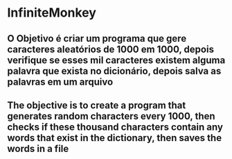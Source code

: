 # InfiniteMonkey

## O Objetivo é criar um programa que gere caracteres aleatórios de 1000 em 1000, depois verifique se esses mil caracteres existem alguma palavra que exista no dicionário, depois salva as palavras em um arquivo

## The objective is to create a program that generates random characters every 1000, then checks if these thousand characters contain any words that exist in the dictionary, then saves the words in a file
